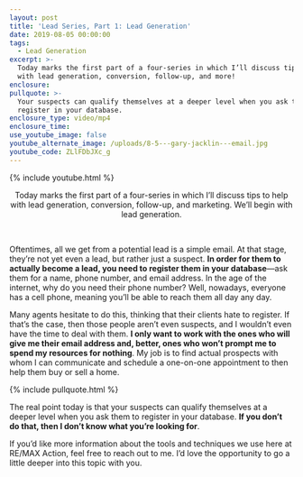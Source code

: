 ```yaml
---
layout: post
title: 'Lead Series, Part 1: Lead Generation'
date: 2019-08-05 00:00:00
tags:
  - Lead Generation
excerpt: >-
  Today marks the first part of a four-series in which I’ll discuss tips to help
  with lead generation, conversion, follow-up, and more!
enclosure:
pullquote: >-
  Your suspects can qualify themselves at a deeper level when you ask them to
  register in your database.
enclosure_type: video/mp4
enclosure_time:
use_youtube_image: false
youtube_alternate_image: /uploads/8-5---gary-jacklin---email.jpg
youtube_code: ZLlFDbJXc_g
---
```


{% include youtube.html %}

<center>Today marks the first part of a four-series in which I&rsquo;ll discuss tips to help with lead generation, conversion, follow-up, and marketing. We&rsquo;ll begin with lead generation.</center>

&nbsp;

Oftentimes, all we get from a potential lead is a simple email. At that stage, they’re not yet even a lead, but rather just a suspect. **In order for them to actually become a lead, you need to register them in your database**—ask them for a name, phone number, and email address. In the age of the internet, why do you need their phone number? Well, nowadays, everyone has a cell phone, meaning you’ll be able to reach them all day any day.

Many agents hesitate to do this, thinking that their clients hate to register. If that’s the case, then those people aren’t even suspects, and I wouldn’t even have the time to deal with them. **I only want to work with the ones who will give me their email address and, better, ones who won’t prompt me to spend my resources for nothing**. My job is to find actual prospects with whom I can communicate and schedule a one-on-one appointment to then help them buy or sell a home.

{% include pullquote.html %}

The real point today is that your suspects can qualify themselves at a deeper level when you ask them to register in your database. **If you don’t do that, then I don’t know what you’re looking for**.

If you’d like more information about the tools and techniques we use here at RE/MAX Action, feel free to reach out to me. I’d love the opportunity to go a little deeper into this topic with you.